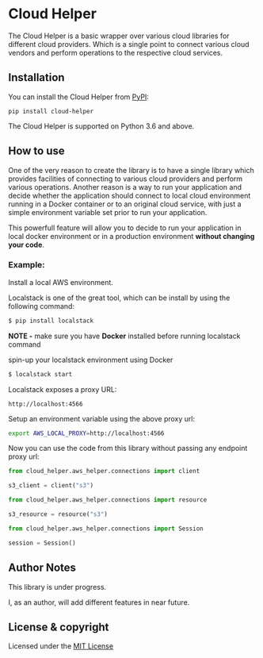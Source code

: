 # Cloud Helper

The Cloud Helper is a basic wrapper over various cloud libraries
for different cloud providers. Which is a single point to connect
various cloud vendors and perform operations to the respective
cloud services.

## Installation

You can install the Cloud Helper from
[PyPI](https://pypi.org/project/cloud-helper/):

    pip install cloud-helper

The Cloud Helper is supported on Python 3.6 and above.

## How to use

One of the very reason to create the library is to have a single
library which provides facilities of connecting to various cloud providers
and perform various operations.
Another reason is a way to run your application and decide whether the
application should connect to local cloud environment running in a
Docker container or to an original cloud service, with just a simple
environment variable set prior to run your application.

This powerfull feature will allow you to decide to run your application
in local docker environment or in a production environment **without changing
your code**.

### Example:

Install a local AWS environment.

Localstack is one of the great tool,
which can be install by using the following command:

```sh
$ pip install localstack
```

**NOTE -** make sure you have **Docker** installed before running localstack command

spin-up your localstack environment using Docker

```sh
$ localstack start
```

Localstack exposes a proxy URL:

    http://localhost:4566

Setup an environment variable using the above proxy url:

```sh
export AWS_LOCAL_PROXY=http://localhost:4566
```

Now you can use the code from this library
without passing any endpoint proxy url:

```py
from cloud_helper.aws_helper.connections import client

s3_client = client("s3")
```

```py
from cloud_helper.aws_helper.connections import resource

s3_resource = resource("s3")
```

```py
from cloud_helper.aws_helper.connections import Session

session = Session()
```

## Author Notes

This library is under progress.

I, as an author, will add different features in near future.

## License & copyright

Licensed under the [MIT License](LICENSE)
